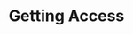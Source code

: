---
title: Getting Access
content-type: "overview"
order: 2

sections:
  - content: |
      To use Stitch Connect, you'll need partner credentials. These are necessary for authenticating to the API.

      To request access to {{ page.title }}, please complete and submit [this form]{{ connect.interest-form | strip }}.
---